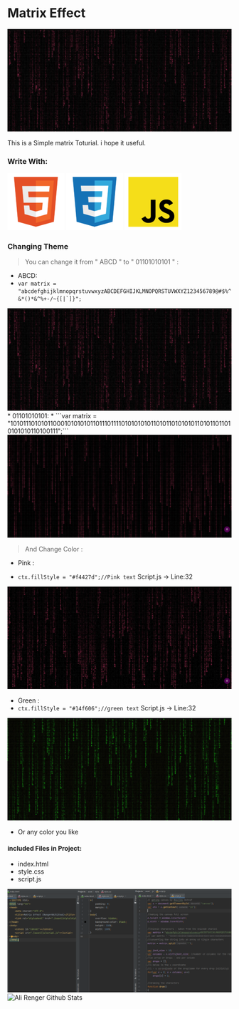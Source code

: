 # Matrix Effect

<img src="./asset/images/matrix.jpg">


This is a Simple matrix Toturial. i hope it useful.

### Write With:
<img src="./asset/images/html.png"> <img src="./asset/images/css.png"> <img src="./asset/images/js.png">

### Changing Theme
>You can change it from " ABCD " to " 01101010101 " :

* ABCD:
* ```var matrix = "abcdefghijklmnopqrstuvwxyzABCDEFGHIJKLMNOPQRSTUVWXYZ123456789@#$%^&*()*&^%+-/~{[|`]}";```
<img src="./asset/images/matrix.jpg">
* 01101010101:
* ```var matrix = "101011101010110001010101011011101111010101010110101101010101101011011010101010110100111";```
<img src="./asset/images/01010101.jpg">

>And Change Color :

* Pink :

* ```ctx.fillStyle = "#f4427d";//Pink text``` Script.js -> Line:32

<img src="./asset/images/pink.jpg">

* Green :
* ```ctx.fillStyle = "#14f606";//green text``` Script.js -> Line:32

<img src="./asset/images/green.jpg">

* Or any color you like

#### included Files in Project:
* index.html
* style.css
* script.js

<img src="./asset/images/all_included_files.png">


<img align="left" alt="Ali Renger Github Stats" src="https://github-readme-stats.vercel.app/api?username=renger08&show_icons=true&hide_border=false&title_color=ff652f&icon_color=FFE400&bg_color=09131B&text_color=ffffff&border_color=0c1a25" />
